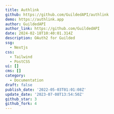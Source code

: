 ```yaml
---
title: Authlink
github: https://github.com/GuildedAPI/authlink
demo: https://authlink.app
author: GuildedAPI
author_link: https://github.com/GuildedAPI
date: 2024-02-18T10:40:01.314Z
description: OAuth2 for Guilded
ssg:
  - Nextjs
css:
  - Tailwind
  - PostCSS
ui: []
cms: []
category:
  - Documentation
draft: false
publish_date: '2022-05-03T01:01:08Z'
update_date: '2023-07-08T13:54:50Z'
github_star: 3
github_fork: 4
---
```

